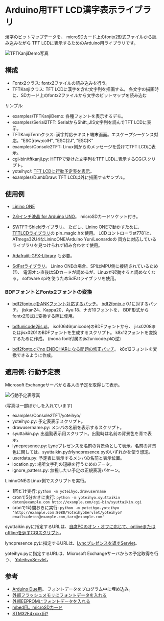 # Arduino用TFT LCD漢字表示ライブラリ

漢字のビットマップデータを、
microSDカード上のfontx2形式ファイルから読み込みながら
TFT LCDに表示するためのArduino用ライブラリです。

![TFTKanjiDemo写真](../img/TFTKanjiDemo.jpg)

## 構成
* Fontx2クラス: fontx2ファイルの読み込みを行う。
* TFTKanjiクラス: TFT LCDに漢字を含む文字列を描画する。
  各文字の描画時に、SDカード上のfontx2ファイルから文字のビットマップを読み込む

サンプル:

* examples/TFTKanjiDemo: 各種フォントを表示するデモ。
* examples/Serial2TFT: SerialからShift_JIS文字列を読んでTFT LCDに表示。
 * TFTKanjiTermクラス: 漢字対応テキスト端末画面。エスケープシーケンス対応。"ESC[row;colH", "ESC[2J", "ESC[K"
* examples/Console2TFT: Linux側からのメッセージを受けてTFT LCDに表示。
 * cgi-bin/tftkanji.py: HTTPで受けた文字列をTFT LCDに表示するCGIスクリプト。
 * yoteihyo/: [TFT LCDに行動予定表を表示](#適用例-行動予定表)。
* examples/DumbDraw: TFT LCD以外に描画するサンプル。

## 使用例
* [Linino ONE](https://www.switch-science.com/catalog/2152/)
* [2.6インチ液晶 for Arduino UNO](http://www.aitendo.com/product/9482)。
  microSDカードソケット付き。

* [SWTFT-Shieldライブラリ](https://github.com/Smoke-And-Wires/TFT-Shield-Example-Code)。
  ただし、Linino ONEで動かすために、
  [TFTLCDライブラリ](https://github.com/adafruit/TFTLCD-Library)の
  pin_magic.hを使用。
  LCDコントローラst7781と、ATmega32U4なLininoONE/Arduino Yun/Leonardoの
  両方に対応しているライブラリを見つけられず組み合わせて使用。
 * [Adafruiit-GFX-Library](https://github.com/adafruit/Adafruit-GFX-Library)
   も必要。
* [SdFatライブラリ](https://github.com/greiman/SdFat)。
  Linino ONEの場合、SPIはMPU側に接続されているため(?)、
  電源オン直後はSDカードが読めるが、Linuxが起動すると読めなくなる。
  software spiを使うためSdFatライブラリを使用。

### BDFフォントとFontx2フォントの変換
* [bdf2fontx.cをANKフォント対応するパッチ](https://gist.github.com/deton/acf8f59e27b25d547bb1)。
  [bdf2fontx.c](http://www.wheel.gr.jp/~dai/fonts/fontx.html) 0.1に対するパッチ。
  jiskan24、Kappa20、Ayu 18、ナガ10フォントを、
  BDF形式からfontx2形式に変換する際に使用。

* [bdfunicode2jis.pl](https://gist.github.com/deton/df79c92195e1ebf9316e)。
  iso10646(unicode)のBDFフォントから、
  jisx0208またはjisx0201のBDFフォントを生成するスクリプト。
  k8x12フォントを変換するために作成。
  (mona font付属のjis2unicode.plの逆)
 * [bdf2fontx.cでno ENDCHARになる問題の修正パッチ](https://gist.github.com/deton/f48b9eff706a10d7312c)。
   k8x12フォントを変換できるように作成。

## 適用例: 行動予定表
Microsoft Exchangeサーバから各人の予定を取得して表示。

![行動予定表写真](../img/yoteihyo.jpg)

(写真は一部ぼかしを入れています)

* examples/Console2TFT/yoteihyo/
 * yoteihyo.py: 予定表表示スクリプト。
 * drawusername.py: メンバの名前を表示するスクリプト。
 * syuttaikin.py: 出退勤表示用スクリプト。出勤時は名前の背景色を青で表示。
 * lyncpresence.py: Lyncプレゼンスを名前の背景色として表示。名前の背景色に関しては、syuttaikin.pyかlyncpresence.pyのいずれかを使う想定。
 * userdata.py: 予定表に表示するメンバの名前と表示位置。
 * location.py: 場所文字列の短縮を行うためのデータ。
 * ignore_patters.py: 無視したい予定の正規表現パターン。

LininoONEのLinux側でスクリプトを実行。
* 1回だけ実行: `python -m yoteihyo.drawusername`
* cronで5分おきに実行: `python -m yoteihyo.syuttaikin deton@example.com http://example.com/cgi-bin/syuttaikin.cgi`
* cronで1時間おきに実行: `python -m yoteihyo.yoteihyo 'http://example.com:8080/YoteihyoServlet/yoteihyo?emails=deton@example.com,taro@example.com'`

syuttaikin.pyに指定するURLは、[自席PCのオン・オフに応じて、onlineまたはofflineを返すCGIスクリプト](https://github.com/deton/syuttaikin/blob/master/server/syuttaikin.cgi)。

lyncpresence.pyに指定するURLは、[Lyncプレゼンスを返すServlet](https://github.com/deton/java-lync-client)。

yoteihyo.pyに指定するURLは、Microsoft Exchangeサーバからの予定取得を行う、
[YoteihyoServlet](https://github.com/deton/YoteihyoServlet)。

## 参考
* [Arduino Due用](http://projectc3.seesaa.net/article/366244240.html)。
  フォントデータをプログラム中に埋め込み。
* [外部フラッシュメモリにフォントデータを入れる](http://nuneno.cocolog-nifty.com/blog/2015/02/arduinorom-a11f.html)
* [外部EEPROMにフォントデータを入れる](http://nuneno.cocolog-nifty.com/blog/2014/01/arduinoi2ceepro.html)
* [mbed用。microSDカード](http://kanpapa.com/today/2011/11/mbed-16dotfont-vfd.html)
* [STM32F4xxxx用?](http://nemuisan.blog.bai.ne.jp/?search=fontx2)
